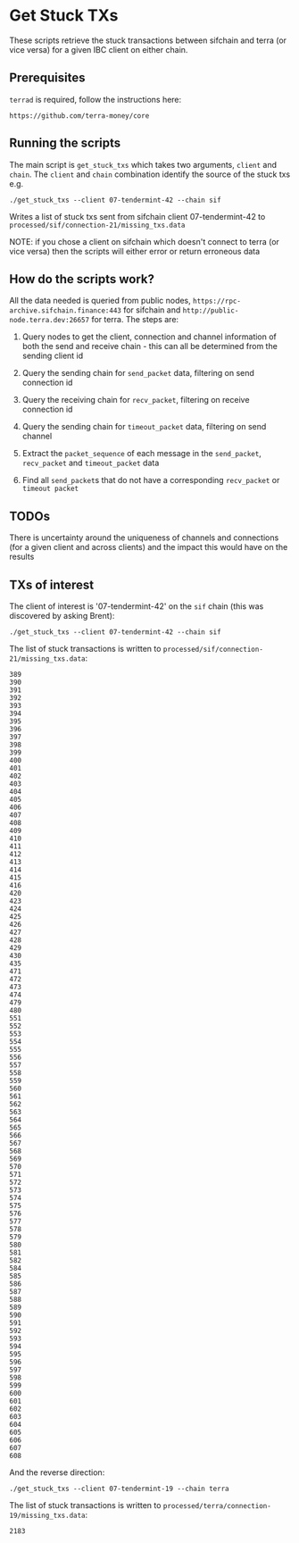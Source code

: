 # Get Stuck TXs

These scripts retrieve the stuck transactions between sifchain and terra (or vice versa) for a given IBC client on either chain.

## Prerequisites

`terrad` is required, follow the instructions here:

```
https://github.com/terra-money/core
```

## Running the scripts

The main script is `get_stuck_txs` which takes two arguments, `client` and `chain`. The `client` and `chain` combination identify the source of the stuck txs e.g.

```
./get_stuck_txs --client 07-tendermint-42 --chain sif
```

Writes a list of stuck txs sent from sifchain client 07-tendermint-42 to `processed/sif/connection-21/missing_txs.data`

NOTE: if you chose a client on sifchain which doesn't connect to terra (or vice versa) then the scripts will either error or return erroneous data

## How do the scripts work?

All the data needed is queried from public nodes, `https://rpc-archive.sifchain.finance:443` for sifchain and `http://public-node.terra.dev:26657` for terra. The steps are:

1. Query nodes to get the client, connection and channel information of both the send and receive chain - this can all be determined from the sending client id

2. Query the sending chain for `send_packet` data, filtering on send connection id

3. Query the receiving chain for `recv_packet`, filtering on receive connection id

4. Query the sending chain for `timeout_packet` data, filtering on send channel 

5. Extract the `packet_sequence` of each message in the `send_packet`, `recv_packet` and `timeout_packet` data

6. Find all `send_packet`s that do not have a corresponding `recv_packet` or `timeout packet` 

## TODOs

There is uncertainty around the uniqueness of channels and connections (for a given client and across clients) and the impact this would have on the results

## TXs of interest

The client of interest is '07-tendermint-42' on the `sif` chain (this was discovered by asking Brent):

```
./get_stuck_txs --client 07-tendermint-42 --chain sif
```

The list of stuck transactions is written to `processed/sif/connection-21/missing_txs.data`:

```
389
390
391
392
393
394
395
396
397
398
399
400
401
402
403
404
405
406
407
408
409
410
411
412
413
414
415
416
420
423
424
425
426
427
428
429
430
435
471
472
473
474
479
480
551
552
553
554
555
556
557
558
559
560
561
562
563
564
565
566
567
568
569
570
571
572
573
574
575
576
577
578
579
580
581
582
584
585
586
587
588
589
590
591
592
593
594
595
596
597
598
599
600
601
602
603
604
605
606
607
608
```

And the reverse direction:

```
./get_stuck_txs --client 07-tendermint-19 --chain terra
```

The list of stuck transactions is written to `processed/terra/connection-19/missing_txs.data`:

```
2183
```
